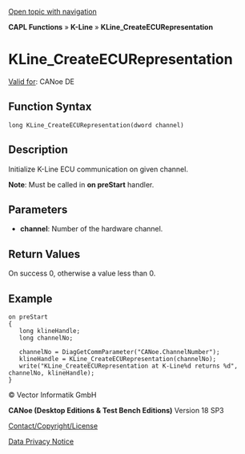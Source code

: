 [Open topic with navigation](../../../../../CANoeDEFamily.htm#Topics/CAPLFunctions/KLine/Functions/CAPLfunctionKLineCreateECURepresentation.md)

**CAPL Functions** » **K-Line** » **KLine_CreateECURepresentation**

# KLine_CreateECURepresentation

[Valid for](../../../Shared/FeatureAvailability.md): CANoe DE

## Function Syntax

```
long KLine_CreateECURepresentation(dword channel)
```

## Description

Initialize K-Line ECU communication on given channel.

**Note**: Must be called in **on preStart** handler.

## Parameters

- **channel**: Number of the hardware channel.

## Return Values

On success 0, otherwise a value less than 0.

## Example

```plaintext
on preStart
{
   long klineHandle;
   long channelNo;

   channelNo = DiagGetCommParameter("CANoe.ChannelNumber");
   klineHandle = KLine_CreateECURepresentation(channelNo);
   write("KLine_CreateECURepresentation at K-Line%d returns %d", channelNo, klineHandle);
}
```

© Vector Informatik GmbH

**CANoe (Desktop Editions & Test Bench Editions)** Version 18 SP3

[Contact/Copyright/License](../../../Shared/ContactCopyrightLicense.md)

[Data Privacy Notice](https://www.vector.com/int/en/company/get-info/privacy-policy/)